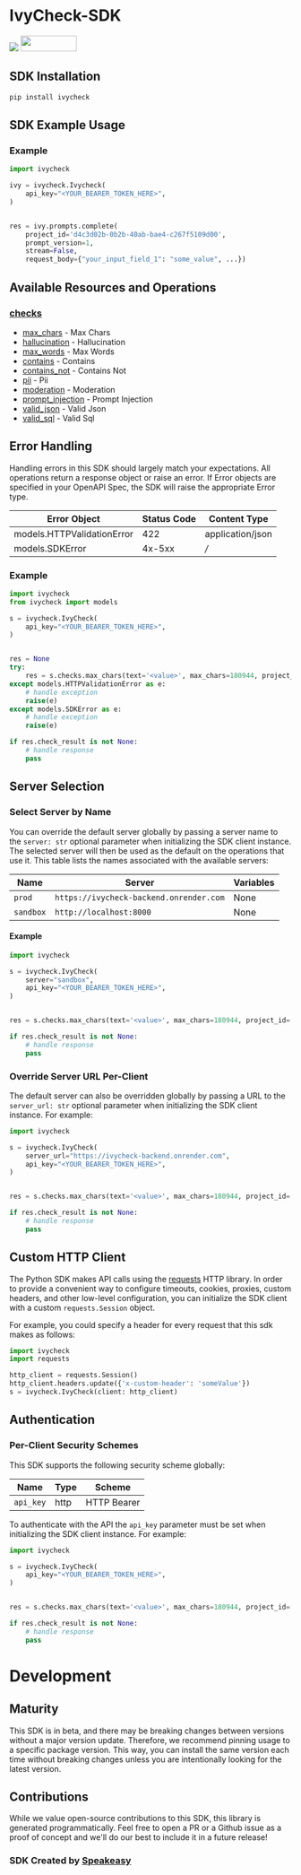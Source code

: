 # IvyCheck-SDK

<div align="left">
    <a href="https://speakeasyapi.dev/"><img src="https://custom-icon-badges.demolab.com/badge/-Built%20By%20Speakeasy-212015?style=for-the-badge&logoColor=FBE331&logo=speakeasy&labelColor=545454" /></a>
    <a href="https://opensource.org/licenses/MIT">
        <img src="https://img.shields.io/badge/License-MIT-blue.svg" style="width: 100px; height: 28px;" />
    </a>
</div>

<!-- Start SDK Installation [installation] -->
## SDK Installation

```bash
pip install ivycheck
```
<!-- End SDK Installation [installation] -->

## SDK Example Usage

### Example

```python
import ivycheck

ivy = ivycheck.Ivycheck(
    api_key="<YOUR_BEARER_TOKEN_HERE>",
)


res = ivy.prompts.complete(
    project_id='d4c3d02b-0b2b-40ab-bae4-c267f5109d00',
    prompt_version=1,
    stream=False,
    request_body={"your_input_field_1": "some_value", ...})


```

<!-- No SDK Example Usage [usage] -->

<!-- Start Available Resources and Operations [operations] -->
## Available Resources and Operations

### [checks](docs/sdks/checks/README.md)

* [max_chars](docs/sdks/checks/README.md#max_chars) - Max Chars
* [hallucination](docs/sdks/checks/README.md#hallucination) - Hallucination
* [max_words](docs/sdks/checks/README.md#max_words) - Max Words
* [contains](docs/sdks/checks/README.md#contains) - Contains
* [contains_not](docs/sdks/checks/README.md#contains_not) - Contains Not
* [pii](docs/sdks/checks/README.md#pii) - Pii
* [moderation](docs/sdks/checks/README.md#moderation) - Moderation
* [prompt_injection](docs/sdks/checks/README.md#prompt_injection) - Prompt Injection
* [valid_json](docs/sdks/checks/README.md#valid_json) - Valid Json
* [valid_sql](docs/sdks/checks/README.md#valid_sql) - Valid Sql
<!-- End Available Resources and Operations [operations] -->

<!-- Start Error Handling [errors] -->
## Error Handling

Handling errors in this SDK should largely match your expectations.  All operations return a response object or raise an error.  If Error objects are specified in your OpenAPI Spec, the SDK will raise the appropriate Error type.

| Error Object               | Status Code                | Content Type               |
| -------------------------- | -------------------------- | -------------------------- |
| models.HTTPValidationError | 422                        | application/json           |
| models.SDKError            | 4x-5xx                     | */*                        |

### Example

```python
import ivycheck
from ivycheck import models

s = ivycheck.IvyCheck(
    api_key="<YOUR_BEARER_TOKEN_HERE>",
)


res = None
try:
    res = s.checks.max_chars(text='<value>', max_chars=180944, project_id='<value>')
except models.HTTPValidationError as e:
    # handle exception
    raise(e)
except models.SDKError as e:
    # handle exception
    raise(e)

if res.check_result is not None:
    # handle response
    pass
```
<!-- End Error Handling [errors] -->

<!-- Start Server Selection [server] -->
## Server Selection

### Select Server by Name

You can override the default server globally by passing a server name to the `server: str` optional parameter when initializing the SDK client instance. The selected server will then be used as the default on the operations that use it. This table lists the names associated with the available servers:

| Name | Server | Variables |
| ----- | ------ | --------- |
| `prod` | `https://ivycheck-backend.onrender.com` | None |
| `sandbox` | `http://localhost:8000` | None |

#### Example

```python
import ivycheck

s = ivycheck.IvyCheck(
    server="sandbox",
    api_key="<YOUR_BEARER_TOKEN_HERE>",
)


res = s.checks.max_chars(text='<value>', max_chars=180944, project_id='<value>')

if res.check_result is not None:
    # handle response
    pass
```


### Override Server URL Per-Client

The default server can also be overridden globally by passing a URL to the `server_url: str` optional parameter when initializing the SDK client instance. For example:
```python
import ivycheck

s = ivycheck.IvyCheck(
    server_url="https://ivycheck-backend.onrender.com",
    api_key="<YOUR_BEARER_TOKEN_HERE>",
)


res = s.checks.max_chars(text='<value>', max_chars=180944, project_id='<value>')

if res.check_result is not None:
    # handle response
    pass
```
<!-- End Server Selection [server] -->

<!-- Start Custom HTTP Client [http-client] -->
## Custom HTTP Client

The Python SDK makes API calls using the [requests](https://pypi.org/project/requests/) HTTP library.  In order to provide a convenient way to configure timeouts, cookies, proxies, custom headers, and other low-level configuration, you can initialize the SDK client with a custom `requests.Session` object.

For example, you could specify a header for every request that this sdk makes as follows:
```python
import ivycheck
import requests

http_client = requests.Session()
http_client.headers.update({'x-custom-header': 'someValue'})
s = ivycheck.IvyCheck(client: http_client)
```
<!-- End Custom HTTP Client [http-client] -->

<!-- Start Authentication [security] -->
## Authentication

### Per-Client Security Schemes

This SDK supports the following security scheme globally:

| Name        | Type        | Scheme      |
| ----------- | ----------- | ----------- |
| `api_key`   | http        | HTTP Bearer |

To authenticate with the API the `api_key` parameter must be set when initializing the SDK client instance. For example:
```python
import ivycheck

s = ivycheck.IvyCheck(
    api_key="<YOUR_BEARER_TOKEN_HERE>",
)


res = s.checks.max_chars(text='<value>', max_chars=180944, project_id='<value>')

if res.check_result is not None:
    # handle response
    pass
```
<!-- End Authentication [security] -->

<!-- Placeholder for Future Speakeasy SDK Sections -->

# Development

## Maturity

This SDK is in beta, and there may be breaking changes between versions without a major version update. Therefore, we recommend pinning usage
to a specific package version. This way, you can install the same version each time without breaking changes unless you are intentionally
looking for the latest version.

## Contributions

While we value open-source contributions to this SDK, this library is generated programmatically.
Feel free to open a PR or a Github issue as a proof of concept and we'll do our best to include it in a future release!

### SDK Created by [Speakeasy](https://docs.speakeasyapi.dev/docs/using-speakeasy/client-sdks)
